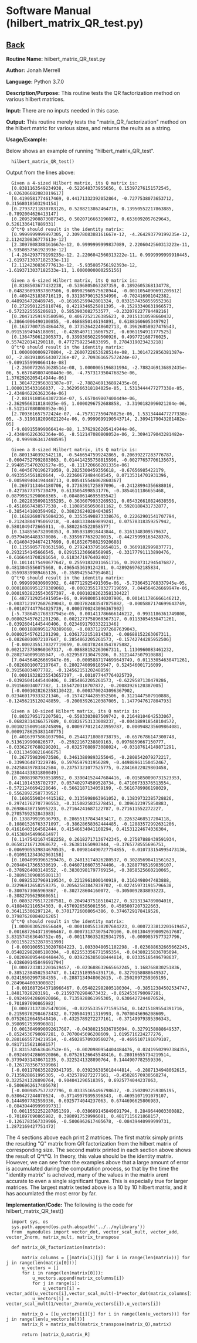 # Software Manual (hilbert_matrix_QR_test.py)

## [Back](../softwaremanual)

**Routine Name:**           hilbert_matrix_QR_test.py

**Author:** Jonah Merrell

**Language:** Python 3.7.0

**Description/Purpose:** This routine tests the QR factorization method on various hilbert matrices.

**Input:** There are no inputs needed in this case. 
		   
**Output:** This routine merely tests the "matrix_QR_factorization" method on the hilbert matric for various sizes, and returns the
 reults as a string.

**Usage/Example:**

Below shows an example of running
 "hilbert_matrix_QR_test". 

      hilbert_matrix_QR_test()

Output from the lines above:

      Given a 4-sized Hilbert matrix, its Q matrix is:
      [0.8381163549234938, -0.522648373955656, 0.15397276151572545, -0.026306682083019617]
      [0.4190581774617469, 0.44171332392052864, -0.7277538073653712, 0.31568018503294154]
      [0.27937211830783126, 0.5288213862464716, 0.13950552217863885, -0.7892004626413147]
      [0.20952908873087345, 0.5020716663196072, 0.6536092057629643, 0.5261336417889331]
      Q^t*Q should result in the identity matrix:
      [0.9999999999997305, 2.3097808388161667e-12, -4.264293779199235e-12, 2.1124230836777613e-12]
      [2.3097808388161667e-12, 0.9999999999837089, 2.2206042560313222e-11, -5.935085756192393e-12]
      [-4.264293779199235e-12, 2.2206042560313222e-11, 0.9999999999910445, -1.6193713037182533e-11]
      [2.1124230836777613e-12, -5.935085756192393e-12, -1.6193713037182533e-11, 1.0000000000255156]
      
      Given a 6-sized Hilbert matrix, its Q matrix is:
      [0.8188503677432238, -0.5396805063287359, 0.1892605368134778, -0.048236093937807506, 0.00902960575628944, -0.0011054090691209612]
      [0.4094251838716119, 0.33198790152534996, -0.702416981042382, 0.4489264728489745, -0.16165259942801324, 0.033157435855955236]
      [0.2729501225810746, 0.4219346525801395, -0.15293340631966573, -0.5723225555206813, 0.5853903082753577, -0.23207622778449216]
      [0.20471259193580596, 0.4067252126385623, 0.20151310598660432, -0.38664006490100855, -0.4686850146194891, 0.6188160605349792]
      [0.16377007354864478, 0.37352642248602713, 0.39626058927476543, 0.09151694945188091, -0.42854071116067527, -0.6961194911777525]
      [0.1364750612905373, 0.33993050229500926, 0.499772168776025, 0.5574220141290118, 0.47727592254833695, 0.2784319023423218]
      Q^t*Q should result in the identity matrix:
      [1.0000000009270804, -2.2600722653628514e-08, 1.3014722956381387e-07, -2.8819180564307236e-07, 2.709361657572424e-07, -9.089155999066414e-08]
      [-2.2600722653628514e-08, 1.0000005196831994, -2.7882469136892435e-06, 5.657049807400449e-06, -4.757317350476825e-06, 1.3762926205414944e-06]
      [1.3014722956381387e-07, -2.7882469136892435e-06, 1.0000135433166037, -2.3629566318184025e-05, 1.5313444477277338e-05, -2.434846226362364e-06]
      [-2.8819180564307236e-07, 5.657049807400449e-06, -2.3629566318184025e-05, 1.0000296752688858, -3.3190182096021204e-06, -8.512147080808052e-06]
      [2.709361657572424e-07, -4.757317350476825e-06, 1.5313444477277338e-05, -3.3190182096021204e-06, 0.9999699190543714, 2.3094179043281482e-05]
      [-9.089155999066414e-08, 1.3762926205414944e-06, -2.434846226362364e-06, -8.512147080808052e-06, 2.3094179043281482e-05, 0.9999863417498595]

      Given a 8-sized Hilbert matrix, its Q matrix is:
      [0.8091340392542118, -0.5466547599242865, 0.20639227283776787, -0.06047527992883863, 0.014414255758815596, -0.00277657706135675, 2.9948575470202627e-05, -8.111720666201335e-06]
      [0.4045670196271059, 0.2825300459356618, -0.67656985422179, 0.4933554561020644, -0.22360672484460545, 0.07135314701931396, -0.005989404194448713, 0.005415546062860367]
      [0.2697113464180706, 0.3736391725897096, -0.24128994356688016, -0.4273677375730479, 0.6135054998531776, -0.3854611186655468, 0.08799329290068365, -0.08480614695585542]
      [0.20228350981355295, 0.3636079933269531, 0.054326610824638556, -0.4518667438577538, -0.11089585050681162, 0.5920188431732877, -0.3854141803594962, 0.38023624028404385]
      [0.16182680785084236, 0.33535498873338676, 0.22262901541707794, -0.21243804795069218, -0.4481338469899241, 0.07578318359257942, 0.5801049472665011, -0.5802264522058577]
      [0.1348556732090353, 0.3059318918443844, 0.3161348309579637, 0.05794064483370086, -0.3359677632920015, -0.44275999163428376, -0.014604394674217699, 0.018526750825920688]
      [0.11559057703631596, 0.27924337951654815, 0.3669182999837771, 0.2932154145666545, 0.029151236668568985, -0.33177791113890476, -0.6166441708281654, 0.6183471976402402]
      [0.10114175490677647, 0.25591832011651716, 0.39287312945476877, 0.4813045556075668, 0.4965453619124201, 0.4289269762185834, 0.35593839989465126, -0.3589425547954681]
      Q^t*Q should result in the identity matrix:
      [0.999999830909302, 6.487712925491505e-06, -5.7386451768337945e-05, 0.00018889951278389068, -0.0002355170327719059, 7.044564626669947e-06, 0.00019328235543657397, -0.0001028262358130422]
      [6.487712925491505e-06, 0.9998005140207906, 0.001411786666146212, -0.0037121972687639043, 0.003782483547875882, -0.0005887174699643749, -0.001077447764025739, 0.0003700243096367902]
      [-5.7386451768337945e-05, 0.001411786666146212, 0.9931186361749808, 0.008025457621201298, 0.0021273758960367317, 0.01133054630471261, -0.03926041445440406, 0.023469179333221346]
      [0.00018889951278389068, -0.0037121972687639043, 0.008025457621201298, 1.0361722151814383, -0.08688152263067311, -0.08268010072107647, 0.2854862205261573, -0.15742744285952506]
      [-0.0002355170327719059, 0.003782483547875882, 0.0021273758960367317, -0.08688152263067311, 1.1130960083461232, 0.2802740099185947, -0.6229587130479286, 0.3121447507910888]
      [7.044564626669947e-06, -0.0005887174699643749, 0.01133054630471261, -0.08268010072107647, 0.2802740099185947, 0.524546001716099, 0.391568034077782, -0.12456215120248859]
      [0.00019328235543657397, -0.001077447764025739, -0.03926041445440406, 0.2854862205261573, -0.6229587130479286, 0.391568034077782, 1.1854720318707872, -0.20083926120387005]
      [-0.0001028262358130422, 0.0003700243096367902, 0.023469179333221346, -0.15742744285952506, 0.3121447507910888, -0.12456215120248859, -0.20083926120387005, 1.1477947617804793]
      
      Given a 10-sized Hilbert matrix, its Q matrix is:
      [0.8032795172207581, -0.5503303087509742, 0.21648104642533067, -0.06828314366757689, 0.01826753133008237, -0.004188918548104572, 0.0010215009148745896, 0.0009770121423959787, 0.000948235609864081, 0.0009178625383140775]
      [0.40163975861037904, 0.25441718080738795, -0.6576786147300748, 0.5136199900826577, -0.25922167238809163, 0.0976859667150777, -0.03362767688290201, -0.03257088973088024, -0.03187614149871291, -0.03113450821646675]
      [0.267759839073586, 0.34613889893255045, -0.2808542079272217, -0.3399364873229746, 0.5976597931956289, -0.44988961150452467, 0.24258439783342584, 0.23757321077525775, 0.23416822029803458, 0.23044433831800049]
      [0.20081987930518952, 0.33904152447684416, -0.015850090731523353, -0.4411014335702737, 0.057402974509528734, 0.47106733376513554, -0.5721246694228646, -0.5662187134059199, -0.5616789986198029, -0.5562892258773952]
      [0.16065590344415162, 0.3135998063961052, 0.13839732385728826, -0.29741762707790553, -0.3150825835278451, 0.3096123975850883, 0.26986438715095223, 0.27164241687122787, 0.271611552272227, 0.2705769252843983]
      [0.133879919536793, 0.28655137843403417, 0.22632468517204118, -0.10801526763371097, -0.38628658362444485, -0.12883572992631206, 0.41616403164582444, 0.41546634041108294, 0.41531224674036304, 0.41538045499661497]
      [0.11475421674582258, 0.26182717136742345, 0.27587888439591934, 0.06581216712068672, -0.263811650903944, -0.3765778555696751, -0.0069905539834670535, -0.009814490727754855, -0.010733154995473136, -0.010911234362963158]
      [0.10040993965259476, 0.24013174026280537, 0.30285698411561623, 0.20940417365330619, -0.04607166073574406, -0.32887765169039107, -0.3789264083148552, -0.38303981797769154, -0.3858525660210065, -0.38891309003500113]
      [0.08925327969119534, 0.2212961000140919, 0.3162498047483888, 0.32296912658259375, 0.20562583847839702, -0.027459731915796638, -0.3007673065969867, -0.302728604160072, -0.3050092838893223, -0.3082795629860651]
      [0.08032795172207581, 0.20494375185104127, 0.3213134789004016, 0.4108402110534303, 0.4576926505001556, 0.4505007207322663, 0.364115306297124, 0.37017726008054386, 0.3746729178419526, 0.37987626084826265]
      Q^t*Q should result in the identity matrix:
      [1.0000030520656449, -0.00010055130207684223, 0.0007233812201619457, -0.0016872643718966467, 0.000731373075470106, 0.0013049990092617687, 3.831574563646752e-05, -0.0011786352829341795, -0.0009857577327796, 0.0011552252287851399]
      [-0.00010055130207684223, 1.0033048051102298, -0.023688632665662245, 0.054822982805180304, -0.022553356771595354, -0.04380215836705094, -0.0020980954404484476, 0.039236385018444814, 0.03335165496798637, -0.038609145849691794]
      [0.0007233812201619457, -0.023688632665662245, 1.168768830251836, -0.38512384502534747, 0.14215189554391716, 0.3279158088649537, 0.02419502997384355, -0.2887134948062615, -0.2502097259305195, 0.2849644003300882]
      [-0.0016872643718966467, 0.054822982805180304, -0.38512384502534747, 1.84817028283191, -0.21593702984673432, -0.8524536790097281, -0.09246942860920866, 0.7135928861995305, 0.6306427244070524, -0.701897690865982]
      [0.000731373075470106, -0.022553356771595354, 0.14215189554391716, -0.21593702984673432, 0.7205041911316993, 0.7070045696208609, 0.07526126645548416, -0.4325789272277161, -0.37149979395396343, 0.3980917539996081]
      [0.0013049990092617687, -0.04380215836705094, 0.3279158088649537, -0.8524536790097281, 0.7070045696208609, 1.0195716224277276, 0.28016655734219514, -0.45028570930560274, -0.4695107191079107, 0.4817115621868157]
      [3.831574563646752e-05, -0.0020980954404484476, 0.02419502997384355, -0.09246942860920866, 0.07526126645548416, 0.28016655734219514, 0.37394931430671235, 0.3225241328890764, 0.1444907782559336, -0.1261783567339966]
      [-0.0011786352829341795, 0.039236385018444814, -0.2887134948062615, 0.7135928861995305, -0.4325789272277161, -0.45028570930560274, 0.3225241328890764, 0.904041296518395, 0.6925774044237063, -0.5006962617405678]
      [-0.0009857577327796, 0.03335165496798637, -0.2502097259305195, 0.6306427244070524, -0.37149979395396343, -0.4695107191079107, 0.1444907782559336, 0.6925774044237063, 0.6744696625806983, -0.08439440999999731]
      [0.0011552252287851399, -0.038609145849691794, 0.2849644003300882, -0.701897690865982, 0.3980917539996081, 0.4817115621868157, -0.1261783567339966, -0.5006962617405678, -0.08439440999999731, 1.2872169427751472]


The 4 sections above each print 2 matrices. The first matrix simply prints the resulting "Q" matrix from QR factorization from the hilbert matrix of corresponding size. 
The second matrix printed in each section above shows the result of Q^t*Q. In theory, this value should be the identity matrix. However, we can see from the examples above
 that a large amount of error is accumulated during the computation process, so that by the time the "identity matrix" is acheived, many of the values in the matrix arent accurate to even a single significant figure.
 This is especially true for larger matrices. The largest matrix tested above is a 10 by 10 hilbert matrix, and it has accumlated the most error by far.

**Implementation/Code:** The following is the code for hilbert_matrix_QR_test()


      import sys, os
      sys.path.append(os.path.abspath('../../mylibrary'))
      from _mymodules import vector_dot, vector_scal_mult, vector_add, vector_2norm, matrix_mult, matrix_transpose
      
      def matrix_QR_factorization(matrix):
      
          matrix_columns = [[matrix[i][j] for i in range(len(matrix))] for j in range(len(matrix[0]))]
          u_vectors = []
          for i in range(len(matrix[0])):
              u_vectors.append(matrix_columns[i])
              for j in range(i):
                  u_vectors[i] = vector_add(u_vectors[i],vector_scal_mult(-1*vector_dot(matrix_columns[i],u_vectors[j]),u_vectors[j]))
              u_vectors[i] = vector_scal_mult(1/vector_2norm(u_vectors[i]),u_vectors[i])
      
          matrix_Q = [[u_vectors[i][j] for i in range(len(u_vectors))] for j in range(len(u_vectors[0]))]
          matrix_R = matrix_mult(matrix_transpose(matrix_Q),matrix)
      
          return [matrix_Q,matrix_R]

